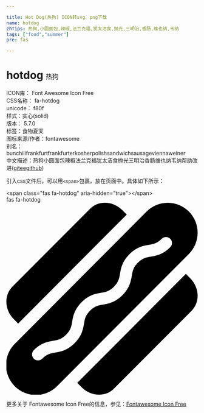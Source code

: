 ```yaml
---

title: Hot Dog(热狗) ICON转svg、png下载
name: hotdog
zhTips: 热狗,小圆面包,辣椒,法兰克福,犹太洁食,抛光,三明治,香肠,维也纳,韦纳
tags: ["food","summer"]
pre: fas

---
```


# hotdog  <small style="font-size: 60%;font-weight: 100">热狗</small>


<div class="detail-page">
<p>
<span>
ICON库：
<span class="badge-secondary badge">Font Awesome Icon Free</span> 
</span>
<br/>
<span>
CSS名称：
<span class="badge-secondary badge">fa-hotdog</span> 
</span>
<br/>
<span>
unicode：
<span class="badge-secondary badge">f80f</span> 
<copy-btn content='f80f' btn-title=""></copy-btn>
<copy-btn :content='String.fromCodePoint(parseInt("f80f", 16))' btn-title="复制U"></copy-btn>
</span><br/><span>样式：<span class="badge-light badge">实心(solid)</span></span>
<br/>
<span>
版本：
<span class="badge-secondary badge">5.7.0</span> 
</span><br/><span>标签：<span class="badge-light badge"><router-link to="/tags/food.html">食物</router-link></span><span class="badge-light badge"><router-link to="/tags/summer.html">夏天</router-link></span></span>
<br/>
<span>图标来源/作者：<span class="badge-light badge">fontawesome</span></span> 
<br/>
<span>别名：<span class="badge-light badge">bun</span><span class="badge-light badge">chili</span><span class="badge-light badge">frankfurt</span><span class="badge-light badge">frankfurter</span><span class="badge-light badge">kosher</span><span class="badge-light badge">polish</span><span class="badge-light badge">sandwich</span><span class="badge-light badge">sausage</span><span class="badge-light badge">vienna</span><span class="badge-light badge">weiner</span></span><br/><span class="zh-detail">中文描述：<span class="badge-primary badge">热狗</span><span class="badge-primary badge">小圆面包</span><span class="badge-primary badge">辣椒</span><span class="badge-primary badge">法兰克福</span><span class="badge-primary badge">犹太洁食</span><span class="badge-primary badge">抛光</span><span class="badge-primary badge">三明治</span><span class="badge-primary badge">香肠</span><span class="badge-primary badge">维也纳</span><span class="badge-primary badge">韦纳</span><span class="help-link"><span>帮助改进</span>(<a href="https://gitee.com/liuwave/icon-helper/edit/master/json/fontawesome/solid/hotdog.json" target="_blank" rel="noopener noreferrer">gitee</a><a href="https://github.com/liuwave/icon-helper/edit/master/json/fontawesome/solid/hotdog.json" target="_blank" rel="noopener noreferrer">github</a></span>)</span><br/>
</p>
</div>
<div class="alert alert-dark">
  <i class="fas fa-hotdog fa-xs"></i>
  <i class="fas fa-hotdog fa-sm"></i>
  <i class="fas fa-hotdog fa-lg"></i>
  <i class="fas fa-hotdog fa-2x"></i>
  <i class="fas fa-hotdog fa-3x"></i>
  <i class="fas fa-hotdog fa-5x"></i>
  <i class="fas fa-hotdog fa-7x"></i>
</div>
<div>
  <p>引入css文件后，可以用<code>&lt;span&gt;</code>包裹，放在页面中。具体如下所示：    
  </p>
  <div class="alert alert-primary" style="font-size: 14px">
    &lt;span class="fas fa-hotdog" aria-hidden="true"&gt;&lt;/span&gt;
    <copy-btn content='<span class="fas fa-hotdog" aria-hidden="true"></span>'></copy-btn>
  </div>
  <div class="alert alert-secondary">
    <i class="fas fa-hotdog"
    style="font-size: 24px"
    aria-hidden="true"></i> fas fa-hotdog
    <copy-btn content="fas fa-hotdog" btn-title="复制图标名称"></copy-btn>
  </div>
</div>
<div id="svg" class="svg-wrap">
<svg xmlns="http://www.w3.org/2000/svg" viewBox="0 0 512 512"><path d="M488.56 23.44a80 80 0 0 0-113.12 0l-352 352a80 80 0 1 0 113.12 113.12l352-352a80 80 0 0 0 0-113.12zm-49.93 95.19c-19.6 19.59-37.52 22.67-51.93 25.14C373.76 146 364.4 147.6 352 160s-14 21.76-16.23 34.71c-2.48 14.4-5.55 32.33-25.15 51.92s-37.52 22.67-51.92 25.15C245.75 274 236.4 275.6 224 288s-14 21.75-16.23 34.7c-2.47 14.4-5.54 32.33-25.14 51.92s-37.53 22.68-51.93 25.15C117.76 402 108.4 403.6 96 416a16 16 0 0 1-22.63-22.63c19.6-19.59 37.52-22.67 51.92-25.14 13-2.22 22.3-3.82 34.71-16.23s14-21.75 16.22-34.7c2.48-14.4 5.55-32.33 25.15-51.92s37.52-22.67 51.92-25.14c13-2.22 22.3-3.83 34.7-16.23s14-21.76 16.24-34.71c2.47-14.4 5.54-32.33 25.14-51.92s37.52-22.68 51.92-25.15C394.24 110 403.59 108.41 416 96a16 16 0 0 1 22.63 22.63zM31.44 322.18L322.18 31.44l-11.54-11.55c-25-25-63.85-26.66-86.79-3.72L16.17 223.85c-22.94 22.94-21.27 61.79 3.72 86.78zm449.12-132.36L189.82 480.56l11.54 11.55c25 25 63.85 26.66 86.79 3.72l207.68-207.68c22.94-22.94 21.27-61.79-3.72-86.79z"/></svg>
</div>
<detail full-name='fa-hotdog'></detail>
    
<div><p>更多关于  Fontawesome Icon Free的信息，参见：<a target="_blank" href="https://iconhelper.cn/fontawesome.html">Fontawesome Icon Free</a>
</p></div>
